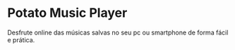 # Potato Music Player

Desfrute online das músicas salvas no seu pc ou smartphone de forma fácil e prática.


